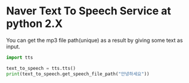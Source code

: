 # Naver Text To Speech Service at python 2.X

You can get the mp3 file path(unique) as a result by giving some text as input.

``` python
import tts

text_to_speech = tts.tts()
print(text_to_speech.get_speech_file_path("안녕하세요"))
```
